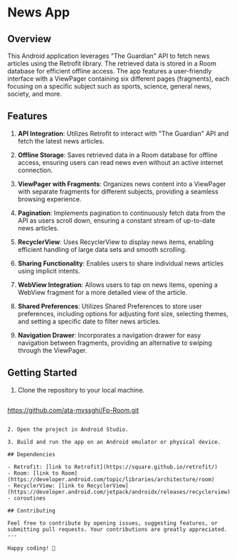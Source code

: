 # News App

## Overview

This Android application leverages "The Guardian" API to fetch news articles using the Retrofit library. The retrieved data is stored in a Room database for efficient offline access. The app features a user-friendly interface with a ViewPager containing six different pages (fragments), each focusing on a specific subject such as sports, science, general news, society, and more.

## Features

1. **API Integration**: Utilizes Retrofit to interact with "The Guardian" API and fetch the latest news articles.

2. **Offline Storage**: Saves retrieved data in a Room database for offline access, ensuring users can read news even without an active internet connection.

3. **ViewPager with Fragments**: Organizes news content into a ViewPager with separate fragments for different subjects, providing a seamless browsing experience.

4. **Pagination**: Implements pagination to continuously fetch data from the API as users scroll down, ensuring a constant stream of up-to-date news articles.

5. **RecyclerView**: Uses RecyclerView to display news items, enabling efficient handling of large data sets and smooth scrolling.

6. **Sharing Functionality**: Enables users to share individual news articles using implicit intents.

7. **WebView Integration**: Allows users to tap on news items, opening a WebView fragment for a more detailed view of the article.

8. **Shared Preferences**: Utilizes Shared Preferences to store user preferences, including options for adjusting font size, selecting themes, and setting a specific date to filter news articles.

9. **Navigation Drawer**: Incorporates a navigation drawer for easy navigation between fragments, providing an alternative to swiping through the ViewPager.

## Getting Started

1. Clone the repository to your local machine.

   ```bash
  https://github.com/ata-mvssghi/Fp-Room.git
   ```

2. Open the project in Android Studio.

3. Build and run the app on an Android emulator or physical device.

## Dependencies

- Retrofit: [link to Retrofit](https://square.github.io/retrofit/)
- Room: [link to Room](https://developer.android.com/topic/libraries/architecture/room)
- RecyclerView: [link to RecyclerView](https://developer.android.com/jetpack/androidx/releases/recyclerview)
- coroutines

## Contributing

Feel free to contribute by opening issues, suggesting features, or submitting pull requests. Your contributions are greatly appreciated.
---

Happy coding! 🚀

